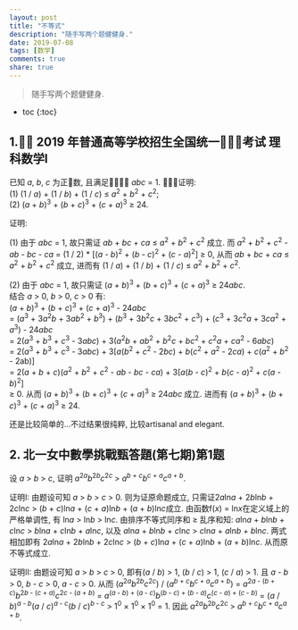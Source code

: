 ```yaml
---
layout: post
title: "不等式"
description: "随手写两个题健健身."
date: 2019-07-08
tags: [数学]
comments: true
share: true
---
```


> 随手写两个题健健身.

* toc
{:toc}


## 1.􏱋􏱌 2019 年普通高等学校招生全国统一􏰢􏰁􏰣考试 理科数学I


已知 *a*, *b*, *c* 为正􏵆数, 且满足􏰵􏱓􏱑􏱒 *abc* = 1. 􏳘􏴰􏲈证明:<br/>
(1) (1 / *a*) + (1 / *b*) + (1 / *c*) ≤ *a*<sup>2</sup> + *b*<sup>2</sup> + *c*<sup>2</sup>;<br/>
(2) (*a* + *b*)<sup>3</sup> + (*b* + *c*)<sup>3</sup> + (*c* + *a*)<sup>3</sup> ≥ 24.<br/>

证明:

(1) 由于 *abc* = 1, 故只需证 *ab* + *bc* + *ca* ≤ *a*<sup>2</sup> + *b*<sup>2</sup> + *c*<sup>2</sup> 成立. 而 *a*<sup>2</sup> + *b*<sup>2</sup> + *c*<sup>2</sup> - *ab* - *bc* - *ca* = (1 / 2) * [(*a* - *b*)<sup>2</sup> + (*b* - *c*)<sup>2</sup> + (*c* - *a*)<sup>2</sup>] ≥ 0, 从而 *ab* + *bc* + *ca* ≤ *a*<sup>2</sup> + *b*<sup>2</sup> + *c*<sup>2</sup> 成立, 进而有 (1 / *a*) + (1 / *b*) + (1 / *c*) ≤ *a*<sup>2</sup> + *b*<sup>2</sup> + *c*<sup>2</sup>.

(2) 由于 *abc* = 1, 故只需证 (*a* + *b*)<sup>3</sup> + (*b* + *c*)<sup>3</sup> + (*c* + *a*)<sup>3</sup> ≥ 24*abc*.<br/>结合 *a* > 0, *b* > 0, *c* > 0 有:<br/> (*a* + *b*)<sup>3</sup> + (*b* + *c*)<sup>3</sup> + (*c* + *a*)<sup>3</sup> - 24*abc* <br/>= (*a*<sup>3</sup> + 3*a*<sup>2</sup>*b* + 3*ab*<sup>2</sup> + *b*<sup>3</sup>) + (*b*<sup>3</sup> + 3*b*<sup>2</sup>*c* + 3*bc*<sup>2</sup> + *c*<sup>3</sup>) + (*c*<sup>3</sup> + 3*c*<sup>2</sup>*a* + 3*ca*<sup>2</sup> + *a*<sup>3</sup>) - 24*abc* <br/>= 2(*a*<sup>3</sup> + *b*<sup>3</sup> + *c*<sup>3</sup> - 3*abc*) + 3(*a*<sup>2</sup>*b* + *ab*<sup>2</sup> + *b*<sup>2</sup>*c* + *bc*<sup>2</sup> + *c*<sup>2</sup>*a* + *ca*<sup>2</sup> - 6*abc*)<br/>= 2(*a*<sup>3</sup> + *b*<sup>3</sup> + *c*<sup>3</sup> - 3*abc*) + 3[*a*(*b*<sup>2</sup> + *c*<sup>2</sup> - 2*bc*) + *b*(*c*<sup>2</sup> + *a*<sup>2</sup> - 2*ca*) + *c*(*a*<sup>2</sup> + *b*<sup>2</sup> - 2ab)]<br/>= 2(*a* + *b* + *c*)(*a*<sup>2</sup> + *b*<sup>2</sup> + *c*<sup>2</sup> - *ab* - *bc* - *ca*) + 3[*a*(*b* - *c*)<sup>2</sup> + *b*(*c* - *a*)<sup>2</sup> + *c*(*a* - *b*)<sup>2</sup>] <br/>≥ 0. 从而 (*a* + *b*)<sup>3</sup> + (*b* + *c*)<sup>3</sup> + (*c* + *a*)<sup>3</sup> ≥ 24*abc* 成立. 进而有 (*a* + *b*)<sup>3</sup> + (*b* + *c*)<sup>3</sup> + (*c* + *a*)<sup>3</sup> ≥ 24.


还是比较简单的...不过结果很纯粹, 比较artisanal and elegant.


## 2. 北一女中數學挑戰甄答題(第七期)第1题

设 *a* > *b* > *c*, 证明 *a*<sup>2<i>a</i></sup>*b*<sup>2<i>b</i></sup>*c*<sup>2<i>c</i></sup> > *a*<sup><i>b</i> + <i>c</i></sup>*b*<sup><i>c</i> + <i>a</i></sup>*c*<sup><i>a</i> + <i>b</i></sup>.


证明I: 由题设可知 *a* > *b* > *c* > 0. 则为证原命题成立, 只需证2*a*ln*a* + 2*b*ln*b* + 2*c*ln*c* > (*b* + *c*)ln*a* + (*c* + *a*)ln*b* + (*a* + *b*)ln*c*成立. 由函数f(*x*) = ln*x*在定义域上的严格单调性, 有 ln*a* > ln*b* > ln*c*. 由排序不等式同序和 ≥ 乱序和知: *a*ln*a* + *b*ln*b* + *c*ln*c* > *b*ln*a* + *c*ln*b* + *a*ln*c*, 以及 *a*ln*a* + *b*ln*b* + *c*ln*c* > *c*ln*a* + *a*ln*b* + *b*ln*c*. 两式相加即有 2*a*ln*a* + 2*b*ln*b* + 2*c*ln*c* > (*b* + *c*)ln*a* + (*c* + *a*)ln*b* + (*a* + *b*)ln*c*. 从而原不等式成立.

证明II: 由题设可知 *a* > *b* > *c* > 0, 即有(*a* / *b*) > 1, (*b* / *c*) > 1, (*c* / *a*) > 1. 且 *a* - *b* > 0, *b* - *c* > 0, *a* - *c* > 0. 从而 (*a*<sup>2<i>a</i></sup>*b*<sup>2<i>b</i></sup>*c*<sup>2<i>c</i></sup>) / (*a*<sup><i>b</i> + <i>c</i></sup>*b*<sup><i>c</i> + <i>a</i></sup>*c*<sup><i>a</i> + <i>b</i></sup>) = *a*<sup>2<i>a</i> - (<i>b</i> + <i>c</i>)</sup>*b*<sup>2<i>b</i> - (<i>c</i> + <i>a</i>)</sup>*c*<sup>2<i>c</i> - (<i>a</i> + <i>b</i>)</sup> = *a*<sup>(<i>a</i> - <i>b</i>) + (<i>a</i> - <i>c</i>)</sup>*b*<sup>(<i>b</i> - <i>c</i>) + (<i>b</i> - <i>a</i>)</sup>*c*<sup>(<i>c</i> - <i>a</i>) + (<i>c</i> - <i>b</i>)</sup> = (<i>a</i> / <i>b</i>)<sup><i>a</i> - <i>b</i></sup>(<i>a</i> / <i>c</i>)<sup><i>a</i> - <i>c</i></sup>(<i>b</i> / <i>c</i>)<sup><i>b</i> - <i>c</i></sup> > 1<sup>0</sup> × 1<sup>0</sup> × 1<sup>0</sup> = 1. 因此 *a*<sup>2<i>a</i></sup>*b*<sup>2<i>b</i></sup>*c*<sup>2<i>c</i></sup> > *a*<sup><i>b</i> + <i>c</i></sup>*b*<sup><i>c</i> + <i>a</i></sup>*c*<sup><i>a</i> + <i>b</i></sup>.